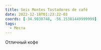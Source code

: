 ```yaml
---
title: Seis Montes Tostadores de café
date: 2022-12-18T01:23:22-03
coords: [-34.9030748, -56.15381449999999]
tags:
  - Места
---
```


Отличный кофе
